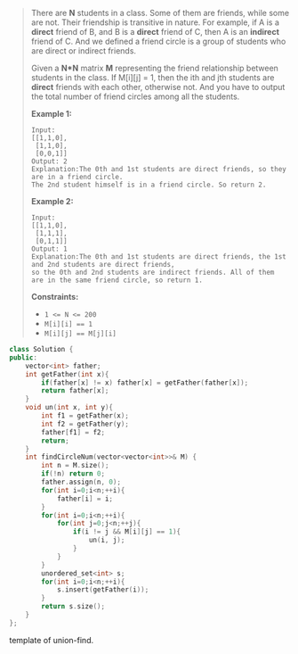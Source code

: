 > There are **N** students in a class. Some of them are friends, while some are not. Their friendship is transitive in nature. For example, if A is a **direct** friend of B, and B is a **direct** friend of C, then A is an **indirect** friend of C. And we defined a friend circle is a group of students who are direct or indirect friends.
>
> Given a **N\*N** matrix **M** representing the friend relationship between students in the class. If M[i][j] = 1, then the ith and jth students are **direct** friends with each other, otherwise not. And you have to output the total number of friend circles among all the students.
>
> **Example 1:**
>
> ```
> Input: 
> [[1,1,0],
>  [1,1,0],
>  [0,0,1]]
> Output: 2
> Explanation:The 0th and 1st students are direct friends, so they are in a friend circle. 
> The 2nd student himself is in a friend circle. So return 2.
> ```
>
>  
>
> **Example 2:**
>
> ```
> Input: 
> [[1,1,0],
>  [1,1,1],
>  [0,1,1]]
> Output: 1
> Explanation:The 0th and 1st students are direct friends, the 1st and 2nd students are direct friends, 
> so the 0th and 2nd students are indirect friends. All of them are in the same friend circle, so return 1.
> ```
>
>  
>
> **Constraints:**
>
> - `1 <= N <= 200`
> - `M[i][i] == 1`
> - `M[i][j] == M[j][i]`



```cpp
class Solution {
public:
    vector<int> father;
    int getFather(int x){
        if(father[x] != x) father[x] = getFather(father[x]);
        return father[x];
    }
    void un(int x, int y){
        int f1 = getFather(x);
        int f2 = getFather(y);
        father[f1] = f2;
        return;
    }
    int findCircleNum(vector<vector<int>>& M) {
        int n = M.size();
        if(!n) return 0;
        father.assign(n, 0);
        for(int i=0;i<n;++i){
            father[i] = i;
        }
        for(int i=0;i<n;++i){
            for(int j=0;j<n;++j){
                if(i != j && M[i][j] == 1){
                    un(i, j);
                }
            }
        }
        unordered_set<int> s;
        for(int i=0;i<n;++i){
            s.insert(getFather(i));
        }
        return s.size();
    }
};
```

template of union-find.